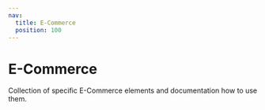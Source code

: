 ```yaml
---
nav:
  title: E-Commerce
  position: 100
---
```

# E-Commerce
Collection of specific E-Commerce elements and documentation how to use them.
<PageRef page="product-listing" title="Product listing" sub="Initialize the useListing composable, Search for products, Display products in a listing, Implement a pagination, Apply sortings, pagination, and filters, Use the helpers package" />
<PageRef page="prices" title="Prices" sub="How the price object is structured, how to format and indicate pricing tiers, Display the correct prices depending on the context, Use useProductPrice composable to handle the most common cases" />
<PageRef page="cart" title="Cart" sub="Create a cart, Add products and promotions to a cart, Remove items from the cart, Display the cart" />
<PageRef page="checkout" title="Checkout" sub="Fetch and display payment and shipping information, Create an order summary (totals, taxes), Place an order" />
<PageRef page="payments" title="Payments" sub="Basis guide about synchronous payment and asynchronous payment" />
<PageRef page="custom-payment" title="Custom Payment" sub="Example for a Custom payment flow based on PayPal Express Checkout" />
